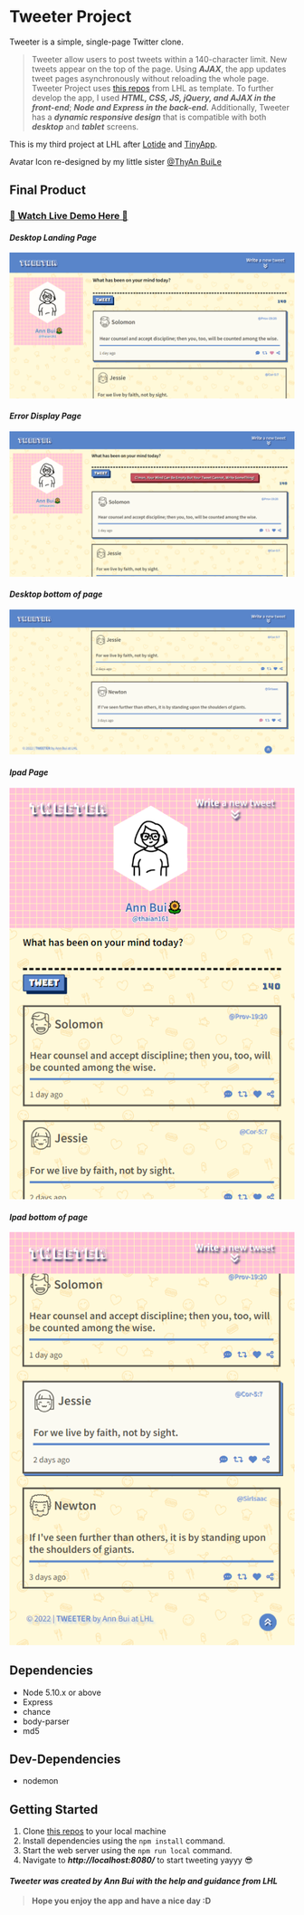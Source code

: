 # Tweeter Project

Tweeter is a simple, single-page Twitter clone.
<br>

> Tweeter allow users to post tweets within a 140-character limit. New tweets appear on the top of the page. Using **_AJAX_**, the app updates tweet pages asynchronously without reloading the whole page.
> Tweeter Project uses [this repos](https://github.com/lighthouse-labs/tweeter) from LHL as template. To further develop the app, I used **_HTML, CSS, JS, jQuery, and AJAX in the front-end_**; **_Node and Express in the back-end._**
> Additionally, Tweeter has a **_dynamic responsive design_** that is compatible with both **_desktop_** and **_tablet_** screens.

This is my third project at LHL after [Lotide](https://github.com/thaian161/lotide) and [TinyApp](https://github.com/thaian161/tinyApp).

Avatar Icon re-designed by my little sister [@ThyAn BuiLe](https://www.linkedin.com/in/anbui-designer/)

## Final Product

### [👋 Watch Live Demo Here 👋](https://youtu.be/x8zQIm24-B8)

#### _Desktop Landing Page_

!["Desktop Page"](https://github.com/thaian161/tweeter/blob/master/public/images/desktop-page.png)

#### _Error Display Page_

!["Error"](https://github.com/thaian161/tweeter/blob/master/public/images/display-error.png)

#### _Desktop bottom of page_

!["Desktop end page"](https://github.com/thaian161/tweeter/blob/master/public/images/desktop-end-page.png)

#### _Ipad Page_

!["Ipad Page"](https://github.com/thaian161/tweeter/blob/master/public/images/ipad-views.png)

#### _Ipad bottom of page_

!["Ipad end page"](https://github.com/thaian161/tweeter/blob/master/public/images/ipad-end-views.png)

## Dependencies

- Node 5.10.x or above
- Express
- chance
- body-parser
- md5

## Dev-Dependencies

- nodemon

## Getting Started

1. Clone [this repos](https://github.com/thaian161/tweeter) to your local machine
2. Install dependencies using the `npm install` command.
3. Start the web server using the `npm run local` command.
4. Navigate to **_http://localhost:8080/_** to start tweeting yayyy 😎
   <br>

#### _Tweeter was created by Ann Bui with the help and guidance from LHL_

> **Hope you enjoy the app and have a nice day :D**
